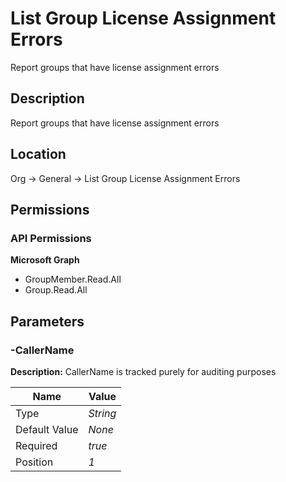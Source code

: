 # List Group License Assignment Errors

Report groups that have license assignment errors

## Description

Report groups that have license assignment errors

## Location

Org &rarr; General &rarr; List Group License Assignment Errors

## Permissions

### API Permissions

**Microsoft Graph**
- GroupMember.Read.All
- Group.Read.All

## Parameters

### -CallerName

**Description:** CallerName is tracked purely for auditing purposes 

| Name | Value |
|---|---|
| Type | _String_ |
| Default Value | _None_ |
| Required | _true_ |
| Position | _1_ |


